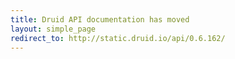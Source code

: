 ```yaml
---
title: Druid API documentation has moved
layout: simple_page
redirect_to: http://static.druid.io/api/0.6.162/
---
```

